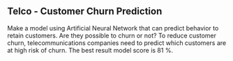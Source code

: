 ## Telco - Customer Churn Prediction

Make a model using Artificial Neural Network that can predict behavior to retain customers. Are they possible to
churn or not? To reduce customer churn, telecommunications companies need to predict which customers are at
high risk of churn. The best result model score is 81 %.